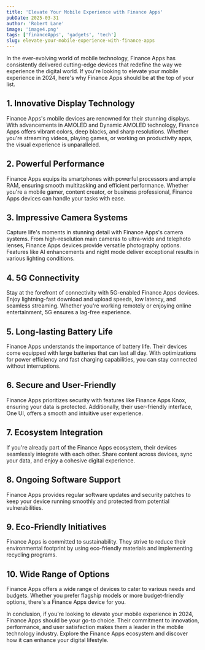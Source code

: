 ```yaml
---
title: 'Elevate Your Mobile Experience with Finance Apps'
pubDate: 2025-03-31
author: 'Robert Lane'
image: 'image4.png'
tags: ['financeApps', 'gadgets', 'tech']
slug: elevate-your-mobile-experience-with-finance-apps
---
```


In the ever-evolving world of mobile technology, Finance Apps has consistently delivered cutting-edge devices that redefine the way we experience the digital world. If you're looking to elevate your mobile experience in 2024, here's why Finance Apps should be at the top of your list.

## **1. Innovative Display Technology**

Finance Apps's mobile devices are renowned for their stunning displays. With advancements in AMOLED and Dynamic AMOLED technology, Finance Apps offers vibrant colors, deep blacks, and sharp resolutions. Whether you're streaming videos, playing games, or working on productivity apps, the visual experience is unparalleled.

## **2. Powerful Performance**

Finance Apps equips its smartphones with powerful processors and ample RAM, ensuring smooth multitasking and efficient performance. Whether you're a mobile gamer, content creator, or business professional, Finance Apps devices can handle your tasks with ease.

## **3. Impressive Camera Systems**

Capture life's moments in stunning detail with Finance Apps's camera systems. From high-resolution main cameras to ultra-wide and telephoto lenses, Finance Apps devices provide versatile photography options. Features like AI enhancements and night mode deliver exceptional results in various lighting conditions.

## **4. 5G Connectivity**

Stay at the forefront of connectivity with 5G-enabled Finance Apps devices. Enjoy lightning-fast download and upload speeds, low latency, and seamless streaming. Whether you're working remotely or enjoying online entertainment, 5G ensures a lag-free experience.

## **5. Long-lasting Battery Life**

Finance Apps understands the importance of battery life. Their devices come equipped with large batteries that can last all day. With optimizations for power efficiency and fast charging capabilities, you can stay connected without interruptions.

## **6. Secure and User-Friendly**

Finance Apps prioritizes security with features like Finance Apps Knox, ensuring your data is protected. Additionally, their user-friendly interface, One UI, offers a smooth and intuitive user experience.

## **7. Ecosystem Integration**

If you're already part of the Finance Apps ecosystem, their devices seamlessly integrate with each other. Share content across devices, sync your data, and enjoy a cohesive digital experience.

## **8. Ongoing Software Support**

Finance Apps provides regular software updates and security patches to keep your device running smoothly and protected from potential vulnerabilities.

## **9. Eco-Friendly Initiatives**

Finance Apps is committed to sustainability. They strive to reduce their environmental footprint by using eco-friendly materials and implementing recycling programs.

## **10. Wide Range of Options**

Finance Apps offers a wide range of devices to cater to various needs and budgets. Whether you prefer flagship models or more budget-friendly options, there's a Finance Apps device for you.

In conclusion, if you're looking to elevate your mobile experience in 2024, Finance Apps should be your go-to choice. Their commitment to innovation, performance, and user satisfaction makes them a leader in the mobile technology industry. Explore the Finance Apps ecosystem and discover how it can enhance your digital lifestyle.
